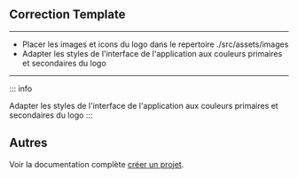 
## Correction Template
---
   - Placer les images et icons du logo dans le repertoire ./src/assets/images
   - Adapter les styles de l'interface de l'application aux couleurs primaires et secondaires du logo

---
::: info

Adapter les styles de l'interface de l'application aux couleurs primaires et secondaires du logo
:::




## Autres

Voir la documentation complète [créer un projet](https://github.com/organizations/edPage-TG/repositories/new).
